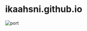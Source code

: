 # ikaahsni.github.io
 ![port](https://user-images.githubusercontent.com/100115204/206718522-03e01b34-729b-42c0-81f7-5edd0a2e1594.jpg)

